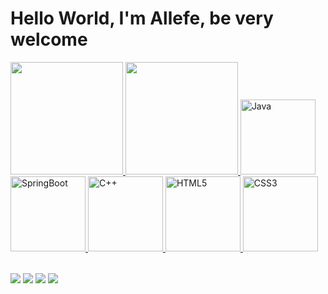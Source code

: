 # Hello World, I'm Allefe, be very welcome

<table>
  <a href="https://github.com/allefe1">
  <img height="180em" src="https://github-readme-stats.vercel.app/api?username=allefe1&show_icons=true&theme=tokyonight&include_all_commits=true&count_private=true"/>
  <img height="180em" src="https://github-readme-stats.vercel.app/api/top-langs/?username=allefe1&layout=compact&langs_count=6&theme=tokyonight"/>
    
  <img src="https://img.icons8.com/?size=100&id=2572&format=png&color=000000" width="120" alt="Java">
  <img src="https://img.icons8.com/?size=100&id=90519&format=png&color=000000" width="120" alt="SpringBoot">
  <img src="https://img.icons8.com/?size=100&id=TpULddJc4gTh&format=png&color=000000" width="120" alt="C++">
  <img src="https://img.icons8.com/color/2x/html-5.png" width="120" alt="HTML5">
  <img src="https://img.icons8.com/color/2x/css3.png" width="120" alt="CSS3">
</table>

<div> 
  <a href="https://www.instagram.com/afilipez/" target="_blank"><img src="https://img.shields.io/badge/-Instagram-%23E4405F?style=for-the-badge&logo=instagram&logoColor=white" target="_blank"></a>
  <a href="https://www.tiktok.com/@afilipez" target="_blank"><img src="https://img.shields.io/badge/-TikTok-%000000?style=for-the-badge&logo=tiktok&logoColor=white"></a>
  <a href = "mailto: allefefilipe1@gmail.com"><img src="https://img.shields.io/badge/-Gmail-%23333?style=for-the-badge&logo=gmail&logoColor=white" target="_blank"></a>
  <a href="https://www.linkedin.com/in/allefe-filipe-74262a1b3/" target="_blank"><img src="https://img.shields.io/badge/-LinkedIn-%230077B5?style=for-the-badge&logo=linkedin&logoColor=white" target="_blank"></a> 
</div>
